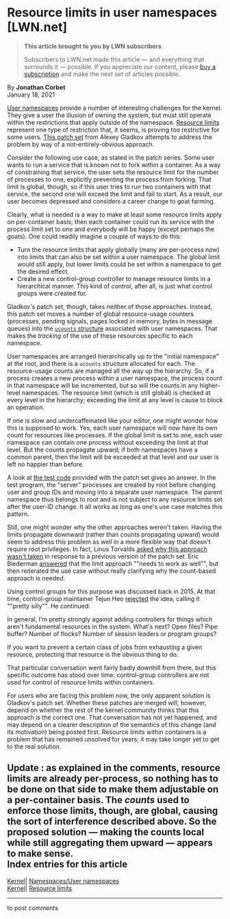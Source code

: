 # Resource limits in user namespaces [LWN.net]

> **This article brought to you by LWN subscribers**
> 
> Subscribers to LWN.net made this article — and everything that surrounds it — possible. If you appreciate our content, please [buy a subscription](/Promo/nst-nag3/subscribe) and make the next set of articles possible. 

By **Jonathan Corbet**  
January 18, 2021 

[User namespaces](/Articles/532593/) provide a number of interesting challenges for the kernel. They give a user the illusion of owning the system, but must still operate within the restrictions that apply outside of the namespace. [Resource limits](https://man7.org/linux/man-pages/man3/vlimit.3.html) represent one type of restriction that, it seems, is proving too restrictive for some users. [This patch set](/ml/linux-kernel/cover.1610722473.git.gladkov.alexey@gmail.com/) from Alexey Gladkov attempts to address the problem by way of a not-entirely-obvious approach. 

Consider the following use case, as stated in the patch series. Some user wants to run a service that is known not to fork within a container. As a way of constraining that service, the user sets the resource limit for the number of processes to one, explicitly preventing the process from forking. That limit is global, though, so if this user tries to run two containers with that service, the second one will exceed the limit and fail to start. As a result, our user becomes depressed and considers a career change to goat farming. 

Clearly, what is needed is a way to make at least some resource limits apply on per-container basis; then each container could run its service with the process limit set to one and everybody will be happy (except perhaps the goats). One could readily imagine a couple of ways to do this: 

  * Turn the resource limits that apply globally (many are per-process now) into limits that can also be set within a user namespace. The global limit would still apply, but lower limits could be set within a namespace to get the desired effect. 
  * Create a new control-group controller to manage resource limits in a hierarchical manner. This kind of control, after all, is just what control groups were created for. 



Gladkov's patch set, though, takes neither of those approaches. Instead, this patch set moves a number of global resource-usage counters (processes, pending signals, pages locked in memory, bytes in message queues) into the [`ucounts` structure](https://elixir.bootlin.com/linux/v5.11-rc3/source/include/linux/user_namespace.h#L91) associated with user namespaces. That makes the _tracking_ of the use of these resources specific to each namespace. 

User namespaces are arranged hierarchically up to the "initial namespace" at the root, and there is a `ucounts` structure allocated for each. The resource-usage counts are managed all the way up the hierarchy. So, if a process creates a new process within a user namespace, the process count in that namespace will be incremented, but so will the counts in any higher-level namespaces. The resource limit (which is still global) is checked at every level in the hierarchy; exceeding the limit at any level is cause to block an operation. 

If one is slow and undercaffeinated like your editor, one might wonder how this is supposed to work. Yes, each user namespace will now have its own count for resources like processes. If the global limit is set to one, each user namespace can contain one process without exceeding the limit at that level. But the counts propagate upward; if both namespaces have a common parent, then the limit will be exceeded at that level and our user is left no happier than before. 

A look at [the test code](/ml/linux-kernel/3102e17576584b3bfa5854f457073a42574dec8c.1610722474.git.gladkov.alexey@gmail.com/) provided with the patch set gives an answer. In the test program, the "server" processes are created by root before changing user and group IDs and moving into a separate user namespace. The parent namespace thus belongs to root and is not subject to any resource limits set after the user-ID change. It all works as long as one's use case matches this pattern. 

Still, one might wonder why the other approaches weren't taken. Having the limits propagate downward (rather than counts propagating upward) would seem to address this problem as well in a more flexible way that doesn't require root privileges. In fact, Linus Torvalds [asked why this approach wasn't taken](/ml/linux-kernel/CAHk-=wgXZmRu762bjSeK80+T_LTo+UP9y5rP-uvym1vquSxmBw@mail.gmail.com/) in response to a previous version of the patch set. Eric Biederman [answered](/ml/linux-kernel/87a6tfp6sw.fsf@x220.int.ebiederm.org/) that the limit approach ""needs to work as well"", but then reiterated the use case without really clarifying why the count-based approach is needed. 

Using control groups for this purpose was discussed back in 2015. At that time, control-group maintainer Tejun Heo [rejected](https://lore.kernel.org/lkml/20150227170640.GK3964@htj.duckdns.org/) the idea, calling it ""pretty silly"". He continued: 

In general, I'm pretty strongly against adding controllers for things which aren't fundamental resources in the system. What's next? Open files? Pipe buffer? Number of flocks? Number of session leaders or program groups? 

If you want to prevent a certain class of jobs from exhausting a given resource, protecting that resource is the obvious thing to do. 

That particular conversation went fairly badly downhill from there, but this specific outcome has stood over time: control-group controllers are not used for control of resource limits within containers. 

For users who are facing this problem now, the only apparent solution is Gladkov's patch set. Whether these patches are merged will, however, depend on whether the rest of the kernel community thinks that this approach is the correct one. That conversation has not yet happened, and may depend on a clearer description of the semantics of this change (and its motivation) being posted first. Resource limits within containers is a problem that has remained unsolved for years; it may take longer yet to get to the real solution. 

**Update** : as explained in the comments, resource limits are already per-process, so nothing has to be done on that side to make them adjustable on a per-container basis. The _counts_ used to enforce those limits, though, are global, causing the sort of interference described above. So the proposed solution — making the counts local while still aggregating them upward — appears to make sense.  
Index entries for this article  
---  
[Kernel](/Kernel/Index)| [Namespaces/User namespaces](/Kernel/Index#Namespaces-User_namespaces)  
[Kernel](/Kernel/Index)| [Resource limits](/Kernel/Index#Resource_limits)  
  


* * *

to post comments 
